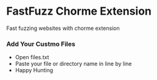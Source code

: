 # FastFuzz Chorme Extension
Fast fuzzing websites with chorme extension

### Add Your Custmo Files
- Open files.txt
- Paste your file or directory name in line by line
- Happy Hunting
